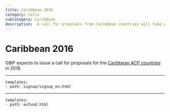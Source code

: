 ```yaml
---
title: Caribbean 2016
category: Calls
subCategory: Caribbean
description:  A call for proposals from Caribbean countries will take place in 2016.
---
```

# Caribbean 2016

GBIF expects to issue a call for proposals for the [Caribbean ACP countries](https://ec.europa.eu/europeaid/regions/african-caribbean-and-pacific-acp-region_en) in 2016.

--------------

```styledYaml
templates:
- path: signup/signup_en.html
```

---------

```styledYaml
templates:
- path: eufund.html
```